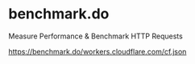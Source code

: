 # benchmark.do
Measure Performance &amp; Benchmark HTTP Requests

<https://benchmark.do/workers.cloudflare.com/cf.json>

